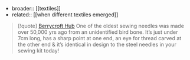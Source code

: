 * broader:: [[textiles]]
* related:: [[when different textiles emerged]]

> [!quote] [Berrycroft Hub](https://twitter.com/berrycroft_hub/status/1516083480618283014)
> One of the oldest sewing needles was made over 50,000 yrs ago from an unidentified bird bone. It’s just under 7cm long, has a sharp point at one end, an eye for thread carved at the other end & it’s identical in design to the steel needles in your sewing kit today! 